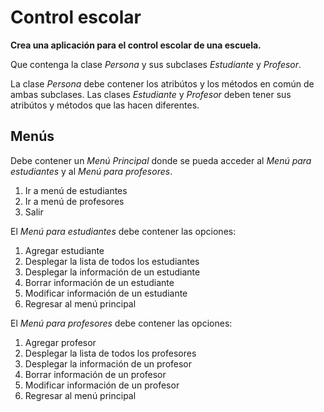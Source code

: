 # Control escolar

**Crea una aplicación para el control escolar de una escuela.**

Que contenga la clase *Persona* y sus subclases *Estudiante* y *Profesor*. 

La clase *Persona* debe contener los atribútos y los métodos en común de ambas subclases. Las clases *Estudiante* y *Profesor* deben tener sus atribútos y métodos que las hacen diferentes.

## Menús

Debe contener un *Menú Principal* donde se pueda acceder al *Menú para estudiantes* y al *Menú para profesores*.

1. Ir a menú de estudiantes
2. Ir a menú de profesores
3. Salir

El *Menú para estudiantes* debe contener las opciones:

1. Agregar estudiante
2. Desplegar la lista de todos los estudiantes
3. Desplegar la información de un estudiante
4. Borrar información de un estudiante
5. Modificar información de un estudiante
6. Regresar al menú principal

El *Menú para profesores* debe contener las opciones:

1. Agregar profesor
2. Desplegar la lista de todos los profesores
3. Desplegar la información de un profesor
4. Borrar información de un profesor
5. Modificar información de un profesor
6. Regresar al menú principal

